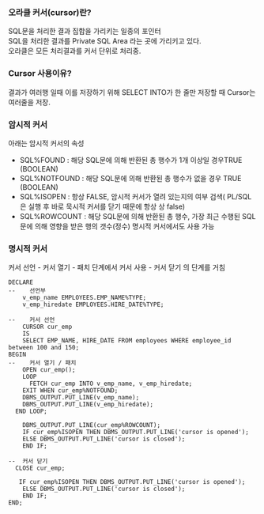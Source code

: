 ### 오라클 커서(cursor)란?
SQL문을 처리한 결과 집합을 가리키는 일종의 포인터  
SQL을 처리한 결과를 Private SQL Area 라는 곳에 가리키고 있다.  
오라클은 모든 처리결과를 커서 단위로 처리중.  
### Cursor 사용이유?
결과가 여러행 일때 이를 저장하기 위해
SELECT INTO가 한 줄만 저장할 때 Cursor는 여러줄을 저장.
### 암시적 커서
아래는 암시적 커서의 속성
* SQL%FOUND     : 해당 SQL문에 의해 반환된 총 행수가 1개 이상일 경우TRUE (BOOLEAN)
* SQL%NOTFOUND : 해당 SQL문에 의해 반환된 총 행수가 없을 경우 TRUE (BOOLEAN)
* SQL%ISOPEN     : 항상 FALSE, 암시적 커서가 열려 있는지의 여부 검색( PL/SQL은 실행 후 바로 묵시적 커서를 닫기 때문에 항상 상 false)
* SQL%ROWCOUNT : 해당 SQL문에 의해 반환된 총 행수, 가장 최근 수행된 SQL문에 의해 영향을 받은 행의 갯수(정수)
명시적 커서에서도 사용 가능
### 명시적 커서
커서 선언 - 커서 열기 - 패치 단계에서 커서 사용 - 커서 닫기 의 단계를 거침
```
DECLARE
--    선언부
    v_emp_name EMPLOYEES.EMP_NAME%TYPE; 
    v_emp_hiredate EMPLOYEES.HIRE_DATE%TYPE;
    
--    커서 선언
    CURSOR cur_emp
    IS
    SELECT EMP_NAME, HIRE_DATE FROM employees WHERE employee_id between 100 and 150;
BEGIN 
--    커서 열기 / 패치
    OPEN cur_emp();
    LOOP
      FETCH cur_emp INTO v_emp_name, v_emp_hiredate;
    EXIT WHEN cur_emp%NOTFOUND;
    DBMS_OUTPUT.PUT_LINE(v_emp_name);
    DBMS_OUTPUT.PUT_LINE(v_emp_hiredate);
  END LOOP;
  
    DBMS_OUTPUT.PUT_LINE(cur_emp%ROWCOUNT);
    IF cur_emp%ISOPEN THEN DBMS_OUTPUT.PUT_LINE('cursor is opened');
    ELSE DBMS_OUTPUT.PUT_LINE('cursor is closed');
    END IF;
  
--  커서 닫기
  CLOSE cur_emp;
  
   IF cur_emp%ISOPEN THEN DBMS_OUTPUT.PUT_LINE('cursor is opened');
    ELSE DBMS_OUTPUT.PUT_LINE('cursor is closed');
    END IF;
END;

```
